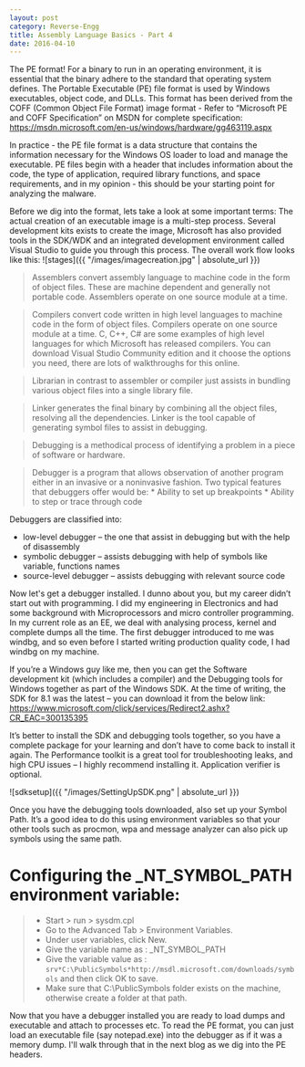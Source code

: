 ```yaml
---
layout: post
category: Reverse-Engg
title: Assembly Language Basics - Part 4
date: 2016-04-10
---
```


The PE format!
For a binary to run in an operating environment, it is essential that the binary adhere to the standard that operating system defines. 
The Portable Executable (PE) file format is used by Windows executables, object code, and DLLs. This format has been derived from the COFF
(Common Object File Format) image format - Refer to “Microsoft PE and COFF Specification” on MSDN for complete specification:
https://msdn.microsoft.com/en-us/windows/hardware/gg463119.aspx

In practice - the PE file format is a data structure that contains the information necessary for the Windows OS loader to load and manage 
the executable. PE files begin with a header that includes information about the code, the type of application, required library functions, 
and space requirements, and in my opinion - this should be your starting point for analyzing the malware.


Before we dig into the format, lets take a look at some important terms:
The actual creation of an executable image is a multi-step process. Several development kits exists to create the image, Microsoft has also provided 
tools in the SDK/WDK and an integrated development environment called Visual Studio to guide you through this process. The overall work flow looks like this:
![stages]({{ "/images/imagecreation.jpg" | absolute_url }})

> Assemblers convert assembly language to machine code in the form of object files. These are machine dependent and generally not portable code. Assemblers operate on one source module at a time.

> Compilers convert code written in high level languages to machine code in the form of object files. Compilers operate on one source module at a time. C, C++, C# are some examples of high level languages for which Microsoft has released compilers. You can download Visual Studio Community edition and it choose the options you need, there are lots of walkthroughs for this online.

> Librarian in contrast to assembler or compiler just assists in bundling various object files into a single library file.

> Linker generates the final binary by combining all the object files, resolving all the dependencies. Linker is the tool capable of generating symbol files to assist in debugging.

> Debugging is a methodical process of identifying a problem in a piece of software or hardware.

> Debugger is a program that allows observation of another program either in an invasive or a noninvasive fashion. Two typical features that debuggers offer would be:
    * Ability to set up breakpoints
    * Ability to step or trace through code

Debuggers are classified into:
* low-level debugger – the one that assist in debugging but with the help of
disassembly
* symbolic debugger – assists debugging with help of symbols like variable, functions
names
* source-level debugger – assists debugging with relevant source code

Now let's get a debugger installed. I dunno about you, but my career didn’t start out 
with programming. I did my engineering in Electronics and had some background with Microprocessors and micro controller programming. In my current 
role as an EE, we deal with analysing process, kernel and complete dumps all the time. The first debugger introduced to me was windbg, and so even 
before I started writing production quality code, I had windbg on my machine. 

If you’re a Windows guy like me, then you can get the Software development kit (which includes a compiler) and the Debugging tools for 
Windows together as part of the Windows SDK. At the time of writing, the SDK for 8.1 was the latest – you can download it from the below 
link: https://www.microsoft.com/click/services/Redirect2.ashx?CR_EAC=300135395

It’s better to install the SDK and debugging tools together, so you have a complete package for your learning and don’t have to come back 
to install it again. The Performance toolkit is a great tool for troubleshooting leaks, and high CPU issues – I highly recommend installing 
it. Application verifier is optional.

![sdksetup]({{ "/images/SettingUpSDK.png" | absolute_url }})

Once you have the debugging tools downloaded, also set up your Symbol Path. It’s a good idea to do this using environment variables so that 
your other tools such as procmon, wpa and message analyzer can also pick up symbols using the same path.

# Configuring the _NT_SYMBOL_PATH environment variable:

> * Start > run > sysdm.cpl
> * Go to the Advanced Tab > Environment Variables.
> * Under user variables, click New.
> * Give the variable name as : _NT_SYMBOL_PATH
> * Give the variable value as :  `srv*C:\PublicSymbols*http://msdl.microsoft.com/downloads/symbols` and then click OK to save.
> * Make sure that C:\PublicSymbols folder exists on the machine, otherwise create a folder at that path.

Now that you have a debugger installed you are ready to load dumps and executable and attach to processes etc. To read the PE format, you can just
load an executable file (say notepad.exe) into the debugger as if it was a memory dump. I'll walk through that in the next blog as we dig into the PE headers.


